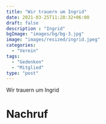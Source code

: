 ```yaml
---
title: "Wir trauern um Ingrid"
date: 2021-03-25T11:28:32+06:00
draft: false
description : "Ingrid"
bgImage: "images/bg/bg-3.jpg"
image: "images/resized/ingrid.jpeg"
categories: 
  - "Verein"
tags:
  - "Gedenken"
  - "Mitglied"
type: "post"
---
```


Wir trauern um Ingrid
<!--more-->
# Nachruf
